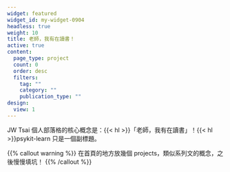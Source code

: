 ```yaml
---
widget: featured
widget_id: my-widget-0904
headless: true
weight: 10
title: 老師，我有在讀書！
active: true
content:
  page_type: project
  count: 0
  order: desc
  filters:
    tag: ""
    category: ""
    publication_type: ""
design:
  view: 1
---
```


JW Tsai 個人部落格的核心概念是：{{< hl >}}「老師，我有在讀書」！{{< hl >}}psykit-learn 只是一個副標題。

{{% callout warning %}}
在首頁的地方放幾個 projects，類似系列文的概念，之後慢慢填坑！
{{% /callout %}}
